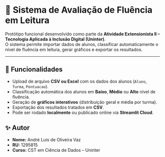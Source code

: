# 📖 Sistema de Avaliação de Fluência em Leitura

Protótipo funcional desenvolvido como parte da **Atividade Extensionista II – Tecnologia Aplicada à Inclusão Digital (Uninter)**.  
O sistema permite importar dados de alunos, classificar automaticamente o nível de fluência em leitura, gerar gráficos e exportar os resultados.

---

## 🚀 Funcionalidades
- Upload de arquivo **CSV ou Excel** com os dados dos alunos (`Aluno`, `Turma`, `Pontuacao`).
- Classificação automática dos alunos em **Baixo**, **Médio** ou **Alto** nível de fluência.
- Geração de **gráficos interativos** (distribuição geral e média por turma).
- Exportação dos resultados tratados em **CSV**.
- Pode ser rodado **localmente** ou publicado online via **Streamlit Cloud**.

## ✨ Autor
- **Nome:** André Luis de Oliveira Vaz  
- **RU:** 1295815  
- **Curso:** CST em Ciência de Dados – Uninter  
